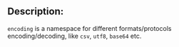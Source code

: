 ## Description:

`encoding` is a namespace for different formats/protocols encoding/decoding,
like `csv`, `utf8`, `base64` etc.
